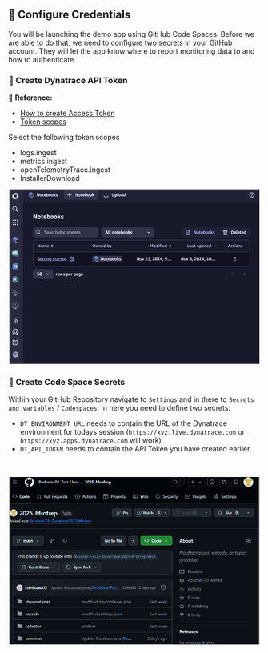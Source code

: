 ## 📌 Configure Credentials

You will be launching the demo app using GitHub Code Spaces.
Before we are able to do that, we need to configure two secrets in your GitHub account. They will let the app know where to report monitoring data to and how to authenticate.

### 📌 Create Dynatrace API Token

📝 **Reference:**
- [How to create Access Token](https://docs.dynatrace.com/docs/manage/access-control/access-tokens#create-api-token)
- [Token scopes](https://docs.dynatrace.com/docs/shortlink/otel-getstarted-otlpexport#authentication-export-to-activegate)

Select the following token scopes
- logs.ingest
- metrics.ingest
- openTelemetryTrace.ingest
- InstallerDownload

<center>
<img src="../../../assets/images/01_setup_03_create_token.gif" alt="Create API Token" style="width:500px" />
</center>

### 📌 Create Code Space Secrets

Within your GitHub Repository navigate to `Settings` and in there to `Secrets and variables` / `Codespaces`.
In here you need to define two secrets:
* `DT_ENVIRONMENT_URL` needs to contain the URL of the Dynatrace environment for todays session (`https://xyz.live.dynatrace.com` or `https://xyz.apps.dynatrace.com` will work)
* `DT_API_TOKEN` needs to contain the API Token you have created earlier.
<br>
<br>

<center>
<img src="../../../assets/images/01_setup_04_code_spaces_secrets.gif" alt="Create API Token" style="width:500px; display: block; align: center" />
</center>
